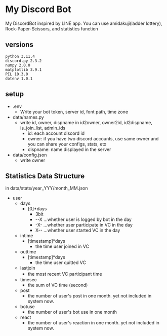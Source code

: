 # My Discord Bot
My DiscordBot inspired by LINE app. You can use amidakuji(ladder lottery), Rock-Paper-Scissors, and statistics function

## versions
```
python 3.11.4
discord.py 2.3.2
numpy 2.0.0
matplotlib 3.9.1
PIL 10.3.0
dotenv 1.0.1
```

## setup
- .env
    - Write your bot token, server id, font path, time zone
- data/names.py
    - write id, owner, dispname in id2owner, owner2id, id2dispname, is_join_list, admin_ids
        - id: each account discord id
        - owner: if you have two discord accounts, use same owner and you can share your configs, stats, etx
        - dispname: name displayed in the server
- data/config.json
    - write owner

## Statistics Data Structure
in data/stats/year_YYY/month_MM.json
- user
    - days
        - [0]*days
            - 3bit
            - --X ...whether user is logged by bot in the day
            - -X- ...whether user participate in VC in the day
            - X-- ...whether user started VC in the day
    - intime
        - [timestamp]*days
            - the time user joined in VC
    - outtime
        - [timestamp]*days
            - the time user quitted VC
    - lastjoin
        - the most recent VC participant time 　
    - timesec
        - the sum of VC time (second)
    - post
        - the number of user's post in one month. yet not included in system now.
    - botuse
        - the number of user's bot use in one month
    - react
        - the number of user's reaction in one month. yet not included in system now.